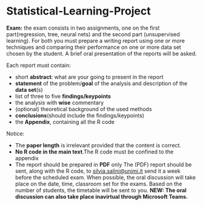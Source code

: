 # Statistical-Learning-Project


**Exam:** the exam consists in two assignments, one on the first part(regression, tree, neural nets) and the second part (unsupervised learning). For both you must prepare a writing report using one or more techniques and comparing their performance on one or more data set chosen by the student. A brief oral presentation of the reports will be asked. 

Each report must contain:

- short **abstract**: what are your going to present in the report
- **statement** of the problem/**goal** of the analysis and description of the **data set**(s)
- list of three to five **findings/keypoints**
- the analysis with **wise** commentary
- (optional) theoretical background of the used methods
- **conclusions**(should include the findings/keypoints)
- the **Appendix**, containing all the R code

Notice:
- The **paper length** is irrelevant provided that the content is correct.
- **No R code in the main text**.The R code must be confined to the appendix
- The report should be prepared in **PDF** only 
The (PDF) report should be sent, along with the R code, to silvia.salini@unimi.it send it a week before the scheduled exam. When possible, the oral discussion will take place on the date, time, classroom set for the exams. Based on the number of students, the timetable will be sent to you. **NEW: The oral discussion can also take place inavirtual through Microsoft Teams.**
